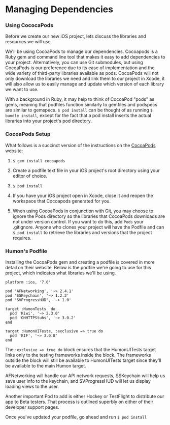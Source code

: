 # Managing Dependencies

### Using CococaPods

Before we create our new iOS project, lets discuss the libraries and resources we will use.

We'll be using CocoaPods to manage our dependencies. Cocoapods is a Ruby gem and command line tool that makes it easy to add dependencies to your project. Alternatively, you can use Git submodules, but using CocoaPods is our preference due to its ease of implementation and the wide variety of third-party libraries available as pods. CocoaPods will not only download the libraries we need and link them to our project in Xcode, it will also allow us to easily manage and update which version of each library we want to use.

With a background in Ruby, it may help to think of CocoaPod "pods" as gems, meaning that podfiles function similarly to gemfiles and podspecs are similar to gemspecs. `$ pod install` can be thought of as running `$ bundle install`, except for the fact that a pod install inserts the actual libraries into your project's pod directory.

### CocoaPods Setup

What follows is a succinct version of the instructions on the [CocoaPods](http://guides.cocoapods.org/using/getting-started.html) website:

1. `$ gem install cocoapods`

2. Create a podfile text file in your iOS project's root directory using your editor of choice.

3. `$ pod install`

4. If you have your iOS project open in Xcode, close it and reopen the workspace that Cocoapods generated for you.

5. When using CocoaPods in conjunction with Git, you may choose to ignore the Pods directory so the libraries that CocoaPods downloads are not under version control. If you want to do this, add `Pods` your .gitignore. Anyone who clones your project will have the Podfile and can `$ pod install` to retrieve the libraries and versions that the project requires.

### Humon's Podfile

Installing the CocoaPods gem and creating a podfile is covered in more detail on their website. Below is the podfile we're going to use for this project, which indicates what libraries we'll be using.

	platform :ios, '7.0'
	
	pod 'AFNetworking', '~> 2.4.1'
	pod 'SSKeychain', '~> 1.2.2'
	pod 'SVProgressHUD', '~> 1.0'
	
	target :HumonTests  do
	  pod 'Kiwi', '~> 2.3.0'
	  pod 'OHHTTPStubs', '~> 3.0.2'
	end
	
	target :HumonUITests, :exclusive => true do
	  pod 'KIF', '~> 3.0.8'
	end

The `:exclusive => true do` block ensures that the HumonUITests target links only to the testing frameworks inside the block. The frameworks outside the block will still be available to HumonUITests target since they'll be available to the main Humon target.

AFNetworking will handle our API network requests, SSKeychain will help us save user info to the keychain, and SVProgressHUD will let us display loading views to the user.

Another important Pod to add is either Hockey or TestFlight to distribute our app to Beta testers. That process is outlined superbly on either of their developer support pages.

Once you've updated your podfile, go ahead and run `$ pod install`
